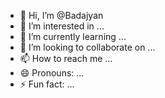 - 👋 Hi, I’m @Badajyan
- 👀 I’m interested in ...
- 🌱 I’m currently learning ...
- 💞️ I’m looking to collaborate on ...
- 📫 How to reach me ...
- 😄 Pronouns: ...
- ⚡ Fun fact: ...

<!---
Badajyan/Badajyan is a ✨ special ✨ repository because its `README.md` (this file) appears on your GitHub profile.
You can click the Preview link to take a look at your changes.
--->
